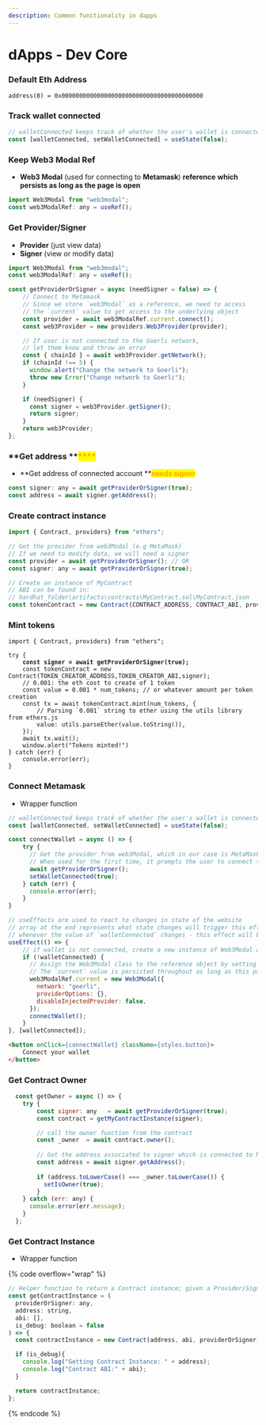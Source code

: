 ```yaml
---
description: Common functionality in dapps
---
```


# dApps - Dev Core

### **Default Eth Address**

```solidity
address(0) = 0x0000000000000000000000000000000000000000
```

### **Track wallet connected**

```javascript
// walletConnected keeps track of whether the user's wallet is connected or not
const [walletConnected, setWalletConnected] = useState(false);
```

### **Keep Web3 Modal Ref**&#x20;

* **Web3 Modal** (used for connecting to **Metamask**) **reference** **which persists as long as the page is open**

```javascript
import Web3Modal from "web3modal";
const web3ModalRef: any = useRef();
```

### **Get Provider/Signer**

* **Provider** (just view data) &#x20;
* **Signer** (view or modify data)

```javascript
import Web3Modal from "web3modal";
const web3ModalRef: any = useRef();

const getProviderOrSigner = async (needSigner = false) => {
    // Connect to Metamask
    // Since we store `web3Modal` as a reference, we need to access 
    // the `current` value to get access to the underlying object
    const provider = await web3ModalRef.current.connect();
    const web3Provider = new providers.Web3Provider(provider);

    // If user is not connected to the Goerli network, 
    // let them know and throw an error
    const { chainId } = await web3Provider.getNetwork();
    if (chainId !== 5) {
      window.alert("Change the network to Goerli");
      throw new Error("Change network to Goerli");
    }

    if (needSigner) {
      const signer = web3Provider.getSigner();
      return signer;
    }
    return web3Provider;
};
```

### **Get address  **<mark style="color:orange;">****</mark>&#x20;

* **Get address of connected account  **<mark style="color:orange;">**needs signer**</mark>

```javascript
const signer: any = await getProviderOrSigner(true);
const address = await signer.getAddress();
```

### **Create contract instance**

```javascript
import { Contract, providers} from "ethers";

// Get the provider from web3Modal (e.g MetaMask)
// If we need to modify data, we will need a signer
const provider = await getProviderOrSigner(); // OR
const signer: any = await getProviderOrSigner(true);

// Create an instance of MyContract
// ABI can be found in:
// hardhat_folder\artifacts\contracts\MyContract.sol\MyContract.json
const tokenContract = new Contract(CONTRACT_ADDRESS, CONTRACT_ABI, provider);
```

### **Mint tokens**

<pre class="language-javascript"><code class="lang-javascript">import { Contract, providers} from "ethers";

try {
<strong>    const signer = await getProviderOrSigner(true);
</strong>    const tokenContract = new Contract(TOKEN_CREATOR_ADDRESS,TOKEN_CREATOR_ABI,signer);
    // 0.001: the eth cost to create of 1 token
    const value = 0.001 * num_tokens; // or whatever amount per token creation
    const tx = await tokenContract.mint(num_tokens, {
        // Parsing `0.001` string to ether using the utils library from ethers.js
        value: utils.parseEther(value.toString()),
    });
    await tx.wait();
    window.alert("Tokens minted!")
} catch (err) {
    console.error(err);
}
</code></pre>

### **Connect Metamask**&#x20;

* Wrapper function

```javascript
// walletConnected keeps track of whether the user's wallet is connected or not
const [walletConnected, setWalletConnected] = useState(false);

const connectWallet = async () => {
    try {
      // Get the provider from web3Modal, which in our case is MetaMask
      // When used for the first time, it prompts the user to connect their wallet
      await getProviderOrSigner();
      setWalletConnected(true);
    } catch (err) {
      console.error(err);
    }
}

// useEffects are used to react to changes in state of the website
// array at the end represents what state changes will trigger this effect
// whenever the value of `walletConnected` changes - this effect will be called
useEffect(() => {
    // if wallet is not connected, create a new instance of Web3Modal and connect the MetaMask wallet
    if (!walletConnected) {
      // Assign the Web3Modal class to the reference object by setting it's `current` value
      // The `current` value is persisted throughout as long as this page is open
      web3ModalRef.current = new Web3Modal({
        network: "goerli",
        providerOptions: {},
        disableInjectedProvider: false,
      });
      connectWallet();
    }
}, [walletConnected]);
```

```html
<button onClick={connectWallet} className={styles.button}>
    Connect your wallet
</button>
```

### Get Contract Owner

```javascript
  const getOwner = async () => {
    try {
        const signer: any   = await getProviderOrSigner(true);
        const contract = getMyContractInstance(signer);

        // call the owner function from the contract
        const _owner  = await contract.owner();
        
        // Get the address associated to signer which is connected to Metamask
        const address = await signer.getAddress();
        
        if (address.toLowerCase() === _owner.toLowerCase()) {
          setIsOwner(true);
        }
    } catch (err: any) {
      console.error(err.message);
    }
  };
```

### Get Contract Instance

* Wrapper function

{% code overflow="wrap" %}
```javascript
// Helper function to return a Contract instance; given a Provider/Signer
const getContractInstance = (
  providerOrSigner: any, 
  address: string, 
  abi: [], 
  is_debug: boolean = false
) => {
  const contractInstance = new Contract(address, abi, providerOrSigner);

  if (is_debug){
    console.log("Getting Contract Instance: " + address);
    console.log("Contract ABI:" + abi);
  }

  return contractInstance;
};
```
{% endcode %}
